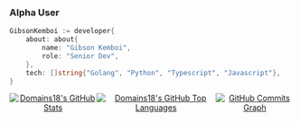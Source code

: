 ### Alpha User

```go
GibsonKemboi := developer{
    about: about{
        name: "Gibson Kemboi",
        role: "Senior Dev",
    },
    tech: []string{"Golang", "Python", "Typescript", "Javascript"},
}

```


<div align="center">
  <div style="display: flex; justify-content: center;">
    <a href="http://www.github.com/Domains18"><img src="https://github-readme-stats.vercel.app/api?username=Domains18&show_icons=true&bg_color=1e1e2e&text_color=cdd6f4&icon_color=89b4fa&title_color=89b4fa" alt="Domains18's GitHub Stats" /></a>
    <a href="http://www.github.com/Domains18"><img src="https://github-readme-stats.vercel.app/api/top-langs/?username=Domains18&layout=donut&bg_color=1e1e2e&text_color=cdd6f4&icon_color=89b4fa&title_color=89b4fa" alt="Domains18's GitHub Top Languages" /></a>
    <a href="http://www.github.com/Domains18"><img src="https://github-readme-activity-graph.vercel.app/graph?username=Domains18&bg_color=1e1e2e&color=cdd6f4&line=89b4fa&point=cdd6f4&area_color=1e1e2e&area=true&custom_title=GitHub%20Commits%20Graph" alt="GitHub Commits Graph" /></a>
  </div>
</div>

